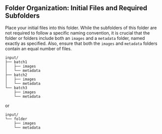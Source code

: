 ## Folder Organization: Initial Files and Required Subfolders

Place your initial files into this folder. While the subfolders of this folder are not required to follow a specific naming convention, it is crucial that the folder or folders include both an `images` and a `metadata` folder, named exactly as specified. Also, ensure that both the `images` and `metadata` folders contain an equal number of files.

```shell
input/
├── batch1
│   ├── images
│   └── metadata
├── batch2
│   ├── images
│   └── metadata
└── batch3
    ├── images
    └── metadata
```

or

```shell
input/
└── folder
    ├── images
    └── metadata
```
